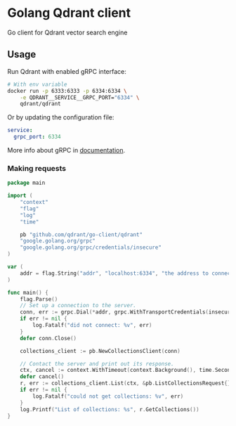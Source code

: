 # Golang Qdrant client

Go client for Qdrant vector search engine


## Usage

Run Qdrant with enabled gRPC interface:

```bash
# With env variable
docker run -p 6333:6333 -p 6334:6334 \
    -e QDRANT__SERVICE__GRPC_PORT="6334" \
    qdrant/qdrant
```
Or by updating the configuration file:

```yaml
service:
  grpc_port: 6334
```

More info about gRPC in [documentation](https://qdrant.tech/documentation/quick_start/#grpc).


### Making requests

```go
package main

import (
	"context"
	"flag"
	"log"
	"time"

	pb "github.com/qdrant/go-client/qdrant"
	"google.golang.org/grpc"
	"google.golang.org/grpc/credentials/insecure"
)

var (
	addr = flag.String("addr", "localhost:6334", "the address to connect to")
)

func main() {
	flag.Parse()
	// Set up a connection to the server.
	conn, err := grpc.Dial(*addr, grpc.WithTransportCredentials(insecure.NewCredentials()))
	if err != nil {
		log.Fatalf("did not connect: %v", err)
	}
	defer conn.Close()

	collections_client := pb.NewCollectionsClient(conn)

	// Contact the server and print out its response.
	ctx, cancel := context.WithTimeout(context.Background(), time.Second)
	defer cancel()
	r, err := collections_client.List(ctx, &pb.ListCollectionsRequest{})
	if err != nil {
		log.Fatalf("could not get collections: %v", err)
	}
	log.Printf("List of collections: %s", r.GetCollections())
}
```